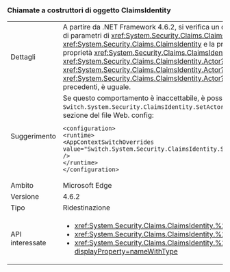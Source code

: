 ### <a name="calls-to-claimsidentity-constructors"></a>Chiamate a costruttori di oggetto ClaimsIdentity

|   |   |
|---|---|
|Dettagli|A partire da .NET Framework 4.6.2, si verifica un cambiamento nella procedura <xref:System.Security.Claims.ClaimsIdentity> costruttori con un <xref:System.Security.Principal.IIdentity?displayProperty=name> set di parametri di <xref:System.Security.Claims.ClaimsIdentity.Actor?displayProperty=name> proprietà. Se l'argomento <xref:System.Security.Principal.IIdentity?displayProperty=name> è un oggetto <xref:System.Security.Claims.ClaimsIdentity> e la proprietà <xref:System.Security.Claims.ClaimsIdentity.Actor?displayProperty=name> di tale oggetto <xref:System.Security.Claims.ClaimsIdentity> non è <code>null</code>, la proprietà <xref:System.Security.Claims.ClaimsIdentity.Actor?displayProperty=name> viene allegata usando il metodo <xref:System.Security.Claims.ClaimsIdentity.Clone>. In Framework 4.6.1 e versioni precedenti, il <xref:System.Security.Claims.ClaimsIdentity.Actor?displayProperty=name> proprietà viene allegata come un riferimento esistente. Grazie a questa modifica, a partire da .NET Framework 4.6.2, il <xref:System.Security.Claims.ClaimsIdentity.Actor?displayProperty=name> proprietà della nuova <xref:System.Security.Claims.ClaimsIdentity> non è uguale all'oggetto il <xref:System.Security.Claims.ClaimsIdentity.Actor?displayProperty=name> proprietà il costruttore <xref:System.Security.Principal.IIdentity?displayProperty=name> argomento. In .NET Framework 4.6.1 e versioni precedenti, è uguale.|
|Suggerimento|Se questo comportamento è inaccettabile, è possibile ripristinare il comportamento precedente impostando il commutatore <code>Switch.System.Security.ClaimsIdentity.SetActorAsReferenceWhenCopyingClaimsIdentity</code> nel file di configurazione dell'applicazione su <code>true</code>. Ciò è necessario aggiungere il comando seguente per il <code>&lt;runtime&gt;</code> sezione del file Web. config:<pre><code class="language-xml">&lt;configuration&gt;&#13;&#10;&lt;runtime&gt;&#13;&#10;&lt;AppContextSwitchOverrides value=&quot;Switch.System.Security.ClaimsIdentity.SetActorAsReferenceWhenCopyingClaimsIdentity=true&quot; /&gt;&#13;&#10;&lt;/runtime&gt;&#13;&#10;&lt;/configuration&gt;&#13;&#10;</code></pre>|
|Ambito|Microsoft Edge|
|Versione|4.6.2|
|Tipo|Ridestinazione|
|API interessate|<ul><li><xref:System.Security.Claims.ClaimsIdentity.%23ctor(System.Security.Principal.IIdentity)?displayProperty=nameWithType></li><li><xref:System.Security.Claims.ClaimsIdentity.%23ctor(System.Security.Principal.IIdentity,System.Collections.Generic.IEnumerable{System.Security.Claims.Claim})?displayProperty=nameWithType></li><li><xref:System.Security.Claims.ClaimsIdentity.%23ctor(System.Security.Principal.IIdentity,System.Collections.Generic.IEnumerable{System.Security.Claims.Claim},System.String,System.String,System.String)?displayProperty=nameWithType></li></ul>|

